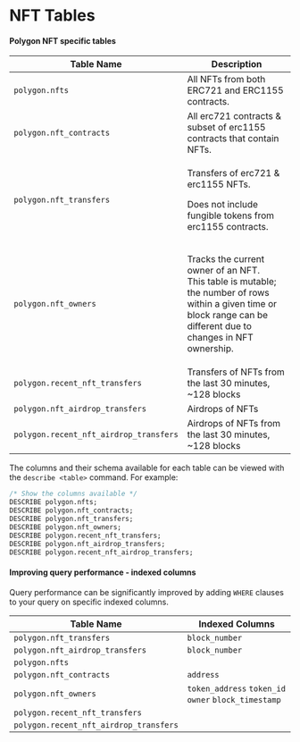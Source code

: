 # NFT Tables

#### Polygon NFT specific tables

| Table Name                             | Description                                                                                                                                                                  |
| -------------------------------------- | ---------------------------------------------------------------------------------------------------------------------------------------------------------------------------- |
| `polygon.nfts`                         | All NFTs from both ERC721 and ERC1155 contracts.                                                                                                                             |
| `polygon.nft_contracts`                | All erc721 contracts & subset of erc1155 contracts that contain NFTs.                                                                                                        |
| `polygon.nft_transfers`                | <p>Transfers of erc721 &#x26; erc1155 NFTs. </p><p>Does not include fungible tokens from erc1155 contracts.</p>                                                              |
| `polygon.nft_owners`                   | <p>Tracks the current owner of an NFT.<br>This table is mutable; the number of rows within a given time or block range can be different due to changes in NFT ownership.</p> |
| `polygon.recent_nft_transfers`         | Transfers of NFTs from the last 30 minutes, \~128 blocks                                                                                                                     |
| `polygon.nft_airdrop_transfers`        | Airdrops of NFTs                                                                                                                                                             |
| `polygon.recent_nft_airdrop_transfers` | Airdrops of NFTs from the last 30 minutes, \~128 blocks                                                                                                                      |

The columns and their schema available for each table can be viewed with the `describe <table>` command. For example:

```sql
/* Show the columns available */
DESCRIBE polygon.nfts;
DESCRIBE polygon.nft_contracts;
DESCRIBE polygon.nft_transfers;
DESCRIBE polygon.nft_owners;
DESCRIBE polygon.recent_nft_transfers;
DESCRIBE polygon.nft_airdrop_transfers;
DESCRIBE polygon.recent_nft_airdrop_transfers;
```

#### Improving query performance - indexed columns

Query performance can be significantly improved by adding `WHERE` clauses to your query on specific indexed columns.

| Table Name                             | Indexed Columns                                      |
| -------------------------------------- | ---------------------------------------------------- |
| `polygon.nft_transfers`                | `block_number`                                       |
| `polygon.nft_airdrop_transfers`        | `block_number`                                       |
| `polygon.nfts`                         |                                                      |
| `polygon.nft_contracts`                | `address`                                            |
| `polygon.nft_owners`                   | `token_address` `token_id` `owner` `block_timestamp` |
| `polygon.recent_nft_transfers`         |                                                      |
| `polygon.recent_nft_airdrop_transfers` |                                                      |
